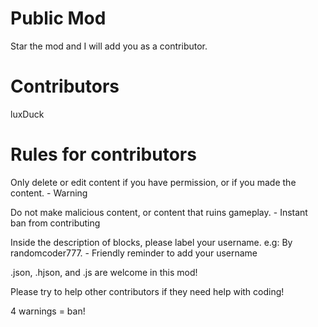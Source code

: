 # Public Mod

Star the mod and I will add you as a contributor.

# Contributors

luxDuck

# Rules for contributors

Only delete or edit content if you have permission, or if you made the content. - Warning

Do not make malicious content, or content that ruins gameplay. - Instant ban from contributing

Inside the description of blocks, please label your username. e.g: By randomcoder777. - Friendly reminder to add your username

.json, .hjson, and .js are welcome in this mod!

Please try to help other contributors if they need help with coding!

4 warnings = ban!
